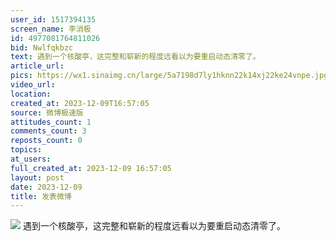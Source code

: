 ```yaml
---
user_id: 1517394135
screen_name: 李消极
id: 4977081764811026
bid: Nwlfqkbzc
text: 遇到一个核酸亭，这完整和崭新的程度远看以为要重启动态清零了。 
article_url: 
pics: https://wx1.sinaimg.cn/large/5a7198d7ly1hknn22k14xj22ke24vnpe.jpg
video_url: 
location: 
created_at: 2023-12-09T16:57:05
source: 微博极速版
attitudes_count: 1
comments_count: 3
reposts_count: 0
topics: 
at_users: 
full_created_at: 2023-12-09 16:57:05
layout: post
date: 2023-12-09
title: 发表微博
---
```


![](https://image.baidu.com/search/down?url=https://wx1.sinaimg.cn/large/5a7198d7ly1hknn22k14xj22ke24vnpe.jpg)
遇到一个核酸亭，这完整和崭新的程度远看以为要重启动态清零了。 
